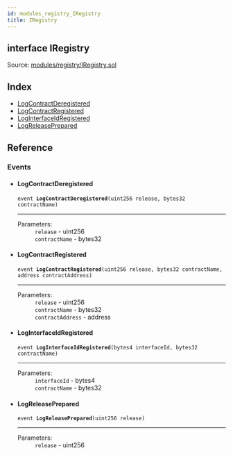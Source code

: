 ```yaml
---
id: modules_registry_IRegistry
title: IRegistry
---
```


<div class="contract-doc"><div class="contract"><h2 class="contract-header"><span class="contract-kind">interface</span> IRegistry</h2><div class="source">Source: <a href="/blob/v1.0.0/contracts/modules/registry/IRegistry.sol" target="_blank">modules/registry/IRegistry.sol</a></div></div><div class="index"><h2>Index</h2><ul><li><a href="modules_registry_IRegistry.html#LogContractDeregistered">LogContractDeregistered</a></li><li><a href="modules_registry_IRegistry.html#LogContractRegistered">LogContractRegistered</a></li><li><a href="modules_registry_IRegistry.html#LogInterfaceIdRegistered">LogInterfaceIdRegistered</a></li><li><a href="modules_registry_IRegistry.html#LogReleasePrepared">LogReleasePrepared</a></li></ul></div><div class="reference"><h2>Reference</h2><div class="events"><h3>Events</h3><ul><li><div class="item event"><span id="LogContractDeregistered" class="anchor-marker"></span><h4 class="name">LogContractDeregistered</h4><div class="body"><code class="signature">event <strong>LogContractDeregistered</strong><span>(uint256 release, bytes32 contractName) </span></code><hr/><dl><dt><span class="label-parameters">Parameters:</span></dt><dd><div><code>release</code> - uint256</div><div><code>contractName</code> - bytes32</div></dd></dl></div></div></li><li><div class="item event"><span id="LogContractRegistered" class="anchor-marker"></span><h4 class="name">LogContractRegistered</h4><div class="body"><code class="signature">event <strong>LogContractRegistered</strong><span>(uint256 release, bytes32 contractName, address contractAddress) </span></code><hr/><dl><dt><span class="label-parameters">Parameters:</span></dt><dd><div><code>release</code> - uint256</div><div><code>contractName</code> - bytes32</div><div><code>contractAddress</code> - address</div></dd></dl></div></div></li><li><div class="item event"><span id="LogInterfaceIdRegistered" class="anchor-marker"></span><h4 class="name">LogInterfaceIdRegistered</h4><div class="body"><code class="signature">event <strong>LogInterfaceIdRegistered</strong><span>(bytes4 interfaceId, bytes32 contractName) </span></code><hr/><dl><dt><span class="label-parameters">Parameters:</span></dt><dd><div><code>interfaceId</code> - bytes4</div><div><code>contractName</code> - bytes32</div></dd></dl></div></div></li><li><div class="item event"><span id="LogReleasePrepared" class="anchor-marker"></span><h4 class="name">LogReleasePrepared</h4><div class="body"><code class="signature">event <strong>LogReleasePrepared</strong><span>(uint256 release) </span></code><hr/><dl><dt><span class="label-parameters">Parameters:</span></dt><dd><div><code>release</code> - uint256</div></dd></dl></div></div></li></ul></div></div></div>
